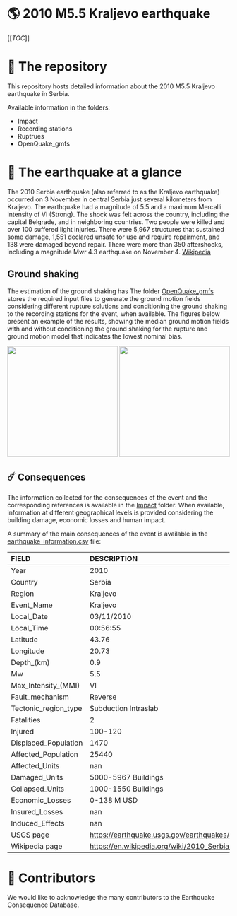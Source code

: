 # 🌎 2010 M5.5 Kraljevo earthquake
[[_TOC_]]

# 📂 The repository  

This repository hosts detailed information about the 2010 M5.5 Kraljevo earthquake in Serbia.

Available information in the folders:

- Impact
- Recording stations
- Ruptrues
- OpenQuake_gmfs 


# 🚀 The earthquake at a glance 

The 2010 Serbia earthquake (also referred to as the Kraljevo earthquake) occurred on 3 November in central Serbia just several kilometers from Kraljevo. The earthquake had a magnitude of 5.5 and a maximum Mercalli intensity of VI (Strong). The shock was felt across the country, including the capital Belgrade, and in neighboring countries. Two people were killed and over 100 suffered light injuries. There were 5,967 structures that sustained some damage, 1,551 declared unsafe for use and require repairment, and 138 were damaged beyond repair. There were more than 350 aftershocks, including a magnitude Mwr 4.3 earthquake on November 4.
[Wikipedia](https://en.wikipedia.org/wiki/2010_Serbia_earthquake)



## Ground shaking

The estimation of the ground shaking has The folder [OpenQuake_gmfs](./OpenQuake_gmfs/) stores the required input files to generate the ground motion fields considering different rupture solutions and conditioning the ground shaking to the recording stations for the event, when available. The figures below present an example of the results, showing the median ground motion fields with and without conditioning the ground shaking for the rupture and ground motion model that indicates the lowest nominal bias.

<img src="./OpenQuake_gmfs/median_gmf_stations_none.png" height="250">
<img src="./OpenQuake_gmfs/median_gmf_stations_seismic.png" height="250">

## ☄️ Consequences

The information collected for the consequences of the event and the corresponding references is available in the [Impact](./Impact) folder. When available, information at different geographical levels is provided considering the building damage, economic losses and human impact.

A summary of the main consequences of the event is available in the [earthquake_information.csv](./earthquake_information.csv) file:

| FIELD                | DESCRIPTION                                                            |
|:---------------------|:-----------------------------------------------------------------------|
| Year                 | 2010                                                                   |
| Country              | Serbia                                                                 |
| Region               | Kraljevo                                                               |
| Event_Name           | Kraljevo                                                               |
| Local_Date           | 03/11/2010                                                             |
| Local_Time           | 00:56:55                                                               |
| Latitude             | 43.76                                                                  |
| Longitude            | 20.73                                                                  |
| Depth_(km)           | 0.9                                                                    |
| Mw                   | 5.5                                                                    |
| Max_Intensity_(MMI)  | VI                                                                     |
| Fault_mechanism      | Reverse                                                                |
| Tectonic_region_type | Subduction Intraslab                                                   |
| Fatalities           | 2                                                                      |
| Injured              | 100-120                                                                |
| Displaced_Population | 1470                                                                   |
| Affected_Population  | 25440                                                                  |
| Affected_Units       | nan                                                                    |
| Damaged_Units        | 5000-5967 Buildings                                                    |
| Collapsed_Units      | 1000-1550 Buildings                                                    |
| Economic_Losses      | 0-138 M USD                                                            |
| Insured_Losses       | nan                                                                    |
| Induced_Effects      | nan                                                                    |
| USGS page            | https://earthquake.usgs.gov/earthquakes/eventpage/usp000hny4/executive |
| Wikipedia page       | https://en.wikipedia.org/wiki/2010_Serbia_earthquake                   |


# 🌟 Contributors 

We would like to acknowledge the many contributors to the Earthquake Consequence Database.

